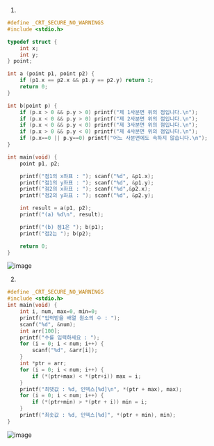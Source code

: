 1.
```c
#define _CRT_SECURE_NO_WARNINGS
#include <stdio.h>

typedef struct {
	int x;
	int y;
} point;

int a (point p1, point p2) {
	if (p1.x == p2.x && p1.y == p2.y) return 1;
	return 0;
}

int b(point p) {
	if (p.x > 0 && p.y > 0) printf("제 1사분면 위의 점입니다.\n");
	if (p.x < 0 && p.y > 0) printf("제 2사분면 위의 점입니다.\n");
	if (p.x < 0 && p.y < 0) printf("제 3사분면 위의 점입니다.\n");
	if (p.x > 0 && p.y < 0) printf("제 4사분면 위의 점입니다.\n");
	if (p.x==0 || p.y==0) printf("어느 사분면에도 속하지 않습니다.\n");
}

int main(void) {
	point p1, p2;

	printf("점1의 x좌표 : "); scanf("%d", &p1.x);
	printf("점1의 y좌표 : "); scanf("%d", &p1.y);
	printf("점2의 x좌표 : "); scanf("%d",&p2.x);
	printf("점2의 y좌표 : "); scanf("%d", &p2.y);

	int result = a(p1, p2);
	printf("(a) %d\n", result);

	printf("(b) 점1은 "); b(p1);
	printf("점2는 "); b(p2);

	return 0;
}
```
![image](https://user-images.githubusercontent.com/51956616/127324083-9129574b-7f38-4d38-9d76-5205ff9fee93.png)


2.
```c
#define _CRT_SECURE_NO_WARNINGS
#include <stdio.h>
int main(void) {
	int i, num, max=0, min=0;
	printf("입력받을 배열 원소의 수 : ");
	scanf("%d", &num);
	int arr[100];
	printf("수를 입력하세요 : ");
	for (i = 0; i < num; i++) {
		scanf("%d", &arr[i]);
	}
	int *ptr = arr;
	for (i = 0; i < num; i++) {
		if (*(ptr+max) < *(ptr+i)) max = i;
	}
	printf("최댓값 : %d, 인덱스[%d]\n", *(ptr + max), max);
	for (i = 0; i < num; i++) {
		if (*(ptr+min) > *(ptr + i)) min = i;
	}
	printf("최솟값 : %d, 인덱스[%d]", *(ptr + min), min);
}
```
![image](https://user-images.githubusercontent.com/51956616/127433499-043ea776-f689-47ba-9e2f-bcb71eb74880.png)
